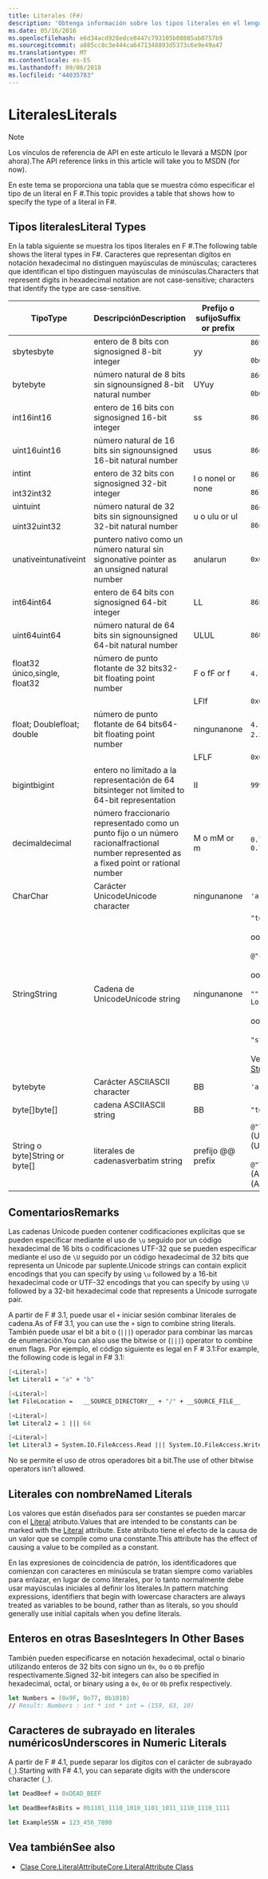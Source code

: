 ```yaml
---
title: Literales (F#)
description: 'Obtenga información sobre los tipos literales en el lenguaje de programación F #.'
ms.date: 05/16/2016
ms.openlocfilehash: e6d34acd928edce8447c793105b08085ab0757b9
ms.sourcegitcommit: a885cc8c3e444ca6471348893d5373c6e9e49a47
ms.translationtype: MT
ms.contentlocale: es-ES
ms.lasthandoff: 09/06/2018
ms.locfileid: "44035783"
---
```

# <a name="literals"></a><span data-ttu-id="99ffe-103">Literales</span><span class="sxs-lookup"><span data-stu-id="99ffe-103">Literals</span></span>

> [!NOTE]
<span data-ttu-id="99ffe-104">Los vínculos de referencia de API en este artículo le llevará a MSDN (por ahora).</span><span class="sxs-lookup"><span data-stu-id="99ffe-104">The API reference links in this article will take you to MSDN (for now).</span></span>

<span data-ttu-id="99ffe-105">En este tema se proporciona una tabla que se muestra cómo especificar el tipo de un literal en F #.</span><span class="sxs-lookup"><span data-stu-id="99ffe-105">This topic provides a table that shows how to specify the type of a literal in F#.</span></span>

## <a name="literal-types"></a><span data-ttu-id="99ffe-106">Tipos literales</span><span class="sxs-lookup"><span data-stu-id="99ffe-106">Literal Types</span></span>

<span data-ttu-id="99ffe-107">En la tabla siguiente se muestra los tipos literales en F #.</span><span class="sxs-lookup"><span data-stu-id="99ffe-107">The following table shows the literal types in F#.</span></span> <span data-ttu-id="99ffe-108">Caracteres que representan dígitos en notación hexadecimal no distinguen mayúsculas de minúsculas; caracteres que identifican el tipo distinguen mayúsculas de minúsculas.</span><span class="sxs-lookup"><span data-stu-id="99ffe-108">Characters that represent digits in hexadecimal notation are not case-sensitive; characters that identify the type are case-sensitive.</span></span>

|<span data-ttu-id="99ffe-109">Tipo</span><span class="sxs-lookup"><span data-stu-id="99ffe-109">Type</span></span>|<span data-ttu-id="99ffe-110">Descripción</span><span class="sxs-lookup"><span data-stu-id="99ffe-110">Description</span></span>|<span data-ttu-id="99ffe-111">Prefijo o sufijo</span><span class="sxs-lookup"><span data-stu-id="99ffe-111">Suffix or prefix</span></span>|<span data-ttu-id="99ffe-112">Ejemplos</span><span class="sxs-lookup"><span data-stu-id="99ffe-112">Examples</span></span>|
|----|-----------|----------------|--------|
|<span data-ttu-id="99ffe-113">sbyte</span><span class="sxs-lookup"><span data-stu-id="99ffe-113">sbyte</span></span>|<span data-ttu-id="99ffe-114">entero de 8 bits con signo</span><span class="sxs-lookup"><span data-stu-id="99ffe-114">signed 8-bit integer</span></span>|<span data-ttu-id="99ffe-115">y</span><span class="sxs-lookup"><span data-stu-id="99ffe-115">y</span></span>|`86y`<br /><br />`0b00000101y`|
|<span data-ttu-id="99ffe-116">byte</span><span class="sxs-lookup"><span data-stu-id="99ffe-116">byte</span></span>|<span data-ttu-id="99ffe-117">número natural de 8 bits sin signo</span><span class="sxs-lookup"><span data-stu-id="99ffe-117">unsigned 8-bit natural number</span></span>|<span data-ttu-id="99ffe-118">UY</span><span class="sxs-lookup"><span data-stu-id="99ffe-118">uy</span></span>|`86uy`<br /><br />`0b00000101uy`|
|<span data-ttu-id="99ffe-119">int16</span><span class="sxs-lookup"><span data-stu-id="99ffe-119">int16</span></span>|<span data-ttu-id="99ffe-120">entero de 16 bits con signo</span><span class="sxs-lookup"><span data-stu-id="99ffe-120">signed 16-bit integer</span></span>|<span data-ttu-id="99ffe-121">s</span><span class="sxs-lookup"><span data-stu-id="99ffe-121">s</span></span>|`86s`|
|<span data-ttu-id="99ffe-122">uint16</span><span class="sxs-lookup"><span data-stu-id="99ffe-122">uint16</span></span>|<span data-ttu-id="99ffe-123">número natural de 16 bits sin signo</span><span class="sxs-lookup"><span data-stu-id="99ffe-123">unsigned 16-bit natural number</span></span>|<span data-ttu-id="99ffe-124">us</span><span class="sxs-lookup"><span data-stu-id="99ffe-124">us</span></span>|`86us`|
|<span data-ttu-id="99ffe-125">int</span><span class="sxs-lookup"><span data-stu-id="99ffe-125">int</span></span><br /><br /><span data-ttu-id="99ffe-126">int32</span><span class="sxs-lookup"><span data-stu-id="99ffe-126">int32</span></span>|<span data-ttu-id="99ffe-127">entero de 32 bits con signo</span><span class="sxs-lookup"><span data-stu-id="99ffe-127">signed 32-bit integer</span></span>|<span data-ttu-id="99ffe-128">l o none</span><span class="sxs-lookup"><span data-stu-id="99ffe-128">l or none</span></span>|`86`<br /><br />`86l`|
|<span data-ttu-id="99ffe-129">uint</span><span class="sxs-lookup"><span data-stu-id="99ffe-129">uint</span></span><br /><br /><span data-ttu-id="99ffe-130">uint32</span><span class="sxs-lookup"><span data-stu-id="99ffe-130">uint32</span></span>|<span data-ttu-id="99ffe-131">número natural de 32 bits sin signo</span><span class="sxs-lookup"><span data-stu-id="99ffe-131">unsigned 32-bit natural number</span></span>|<span data-ttu-id="99ffe-132">u o ul</span><span class="sxs-lookup"><span data-stu-id="99ffe-132">u or ul</span></span>|`86u`<br /><br />`86ul`|
|<span data-ttu-id="99ffe-133">unativeint</span><span class="sxs-lookup"><span data-stu-id="99ffe-133">unativeint</span></span>|<span data-ttu-id="99ffe-134">puntero nativo como un número natural sin signo</span><span class="sxs-lookup"><span data-stu-id="99ffe-134">native pointer as an unsigned natural number</span></span>|<span data-ttu-id="99ffe-135">anular</span><span class="sxs-lookup"><span data-stu-id="99ffe-135">un</span></span>|`0x00002D3Fun`|
|<span data-ttu-id="99ffe-136">int64</span><span class="sxs-lookup"><span data-stu-id="99ffe-136">int64</span></span>|<span data-ttu-id="99ffe-137">entero de 64 bits con signo</span><span class="sxs-lookup"><span data-stu-id="99ffe-137">signed 64-bit integer</span></span>|<span data-ttu-id="99ffe-138">L</span><span class="sxs-lookup"><span data-stu-id="99ffe-138">L</span></span>|`86L`|
|<span data-ttu-id="99ffe-139">uint64</span><span class="sxs-lookup"><span data-stu-id="99ffe-139">uint64</span></span>|<span data-ttu-id="99ffe-140">número natural de 64 bits sin signo</span><span class="sxs-lookup"><span data-stu-id="99ffe-140">unsigned 64-bit natural number</span></span>|<span data-ttu-id="99ffe-141">UL</span><span class="sxs-lookup"><span data-stu-id="99ffe-141">UL</span></span>|`86UL`|
|<span data-ttu-id="99ffe-142">float32 único,</span><span class="sxs-lookup"><span data-stu-id="99ffe-142">single, float32</span></span>|<span data-ttu-id="99ffe-143">número de punto flotante de 32 bits</span><span class="sxs-lookup"><span data-stu-id="99ffe-143">32-bit floating point number</span></span>|<span data-ttu-id="99ffe-144">F o f</span><span class="sxs-lookup"><span data-stu-id="99ffe-144">F or f</span></span>|<span data-ttu-id="99ffe-145">`4.14F` o `4.14f`</span><span class="sxs-lookup"><span data-stu-id="99ffe-145">`4.14F` or `4.14f`</span></span>|
|||<span data-ttu-id="99ffe-146">LF</span><span class="sxs-lookup"><span data-stu-id="99ffe-146">lf</span></span>|`0x00000000lf`|
|<span data-ttu-id="99ffe-147">float; Double</span><span class="sxs-lookup"><span data-stu-id="99ffe-147">float; double</span></span>|<span data-ttu-id="99ffe-148">número de punto flotante de 64 bits</span><span class="sxs-lookup"><span data-stu-id="99ffe-148">64-bit floating point number</span></span>|<span data-ttu-id="99ffe-149">ninguna</span><span class="sxs-lookup"><span data-stu-id="99ffe-149">none</span></span>|<span data-ttu-id="99ffe-150">`4.14` o `2.3E+32` o `2.3e+32`</span><span class="sxs-lookup"><span data-stu-id="99ffe-150">`4.14` or `2.3E+32` or `2.3e+32`</span></span>|
|||<span data-ttu-id="99ffe-151">LF</span><span class="sxs-lookup"><span data-stu-id="99ffe-151">LF</span></span>|`0x0000000000000000LF`|
|<span data-ttu-id="99ffe-152">bigint</span><span class="sxs-lookup"><span data-stu-id="99ffe-152">bigint</span></span>|<span data-ttu-id="99ffe-153">entero no limitado a la representación de 64 bits</span><span class="sxs-lookup"><span data-stu-id="99ffe-153">integer not limited to 64-bit representation</span></span>|<span data-ttu-id="99ffe-154">I</span><span class="sxs-lookup"><span data-stu-id="99ffe-154">I</span></span>|`9999999999999999999999999999I`|
|<span data-ttu-id="99ffe-155">decimal</span><span class="sxs-lookup"><span data-stu-id="99ffe-155">decimal</span></span>|<span data-ttu-id="99ffe-156">número fraccionario representado como un punto fijo o un número racional</span><span class="sxs-lookup"><span data-stu-id="99ffe-156">fractional number represented as a fixed point or rational number</span></span>|<span data-ttu-id="99ffe-157">M o m</span><span class="sxs-lookup"><span data-stu-id="99ffe-157">M or m</span></span>|<span data-ttu-id="99ffe-158">`0.7833M` o `0.7833m`</span><span class="sxs-lookup"><span data-stu-id="99ffe-158">`0.7833M` or `0.7833m`</span></span>|
|<span data-ttu-id="99ffe-159">Char</span><span class="sxs-lookup"><span data-stu-id="99ffe-159">Char</span></span>|<span data-ttu-id="99ffe-160">Carácter Unicode</span><span class="sxs-lookup"><span data-stu-id="99ffe-160">Unicode character</span></span>|<span data-ttu-id="99ffe-161">ninguna</span><span class="sxs-lookup"><span data-stu-id="99ffe-161">none</span></span>|`'a'`|
|<span data-ttu-id="99ffe-162">String</span><span class="sxs-lookup"><span data-stu-id="99ffe-162">String</span></span>|<span data-ttu-id="99ffe-163">Cadena de Unicode</span><span class="sxs-lookup"><span data-stu-id="99ffe-163">Unicode string</span></span>|<span data-ttu-id="99ffe-164">ninguna</span><span class="sxs-lookup"><span data-stu-id="99ffe-164">none</span></span>|`"text\n"`<br /><br /><span data-ttu-id="99ffe-165">o</span><span class="sxs-lookup"><span data-stu-id="99ffe-165">or</span></span><br /><br />`@"c:\filename"`<br /><br /><span data-ttu-id="99ffe-166">o</span><span class="sxs-lookup"><span data-stu-id="99ffe-166">or</span></span><br /><br />`"""<book title="Paradise Lost">"""`<br /><br /><span data-ttu-id="99ffe-167">o</span><span class="sxs-lookup"><span data-stu-id="99ffe-167">or</span></span><br /><br />`"string1" + "string2"`<br /><br /><span data-ttu-id="99ffe-168">Vea también [cadenas](Strings.md).</span><span class="sxs-lookup"><span data-stu-id="99ffe-168">See also [Strings](Strings.md).</span></span>|
|<span data-ttu-id="99ffe-169">byte</span><span class="sxs-lookup"><span data-stu-id="99ffe-169">byte</span></span>|<span data-ttu-id="99ffe-170">Carácter ASCII</span><span class="sxs-lookup"><span data-stu-id="99ffe-170">ASCII character</span></span>|<span data-ttu-id="99ffe-171">B</span><span class="sxs-lookup"><span data-stu-id="99ffe-171">B</span></span>|`'a'B`|
|<span data-ttu-id="99ffe-172">byte[]</span><span class="sxs-lookup"><span data-stu-id="99ffe-172">byte[]</span></span>|<span data-ttu-id="99ffe-173">cadena ASCII</span><span class="sxs-lookup"><span data-stu-id="99ffe-173">ASCII string</span></span>|<span data-ttu-id="99ffe-174">B</span><span class="sxs-lookup"><span data-stu-id="99ffe-174">B</span></span>|`"text"B`|
|<span data-ttu-id="99ffe-175">String o byte]</span><span class="sxs-lookup"><span data-stu-id="99ffe-175">String or byte[]</span></span>|<span data-ttu-id="99ffe-176">literales de cadenas</span><span class="sxs-lookup"><span data-stu-id="99ffe-176">verbatim string</span></span>|<span data-ttu-id="99ffe-177">prefijo @</span><span class="sxs-lookup"><span data-stu-id="99ffe-177">@ prefix</span></span>|<span data-ttu-id="99ffe-178">`@"\\server\share"` (Unicode)</span><span class="sxs-lookup"><span data-stu-id="99ffe-178">`@"\\server\share"` (Unicode)</span></span><br /><br /><span data-ttu-id="99ffe-179">`@"\\server\share"B` (ASCII)</span><span class="sxs-lookup"><span data-stu-id="99ffe-179">`@"\\server\share"B` (ASCII)</span></span>|

## <a name="remarks"></a><span data-ttu-id="99ffe-180">Comentarios</span><span class="sxs-lookup"><span data-stu-id="99ffe-180">Remarks</span></span>

<span data-ttu-id="99ffe-181">Las cadenas Unicode pueden contener codificaciones explícitas que se pueden especificar mediante el uso de `\u` seguido por un código hexadecimal de 16 bits o codificaciones UTF-32 que se pueden especificar mediante el uso de `\U` seguido por un código hexadecimal de 32 bits que representa un Unicode par suplente.</span><span class="sxs-lookup"><span data-stu-id="99ffe-181">Unicode strings can contain explicit encodings that you can specify by using `\u` followed by a 16-bit hexadecimal code or UTF-32 encodings that you can specify by using `\U` followed by a 32-bit hexadecimal code that represents a Unicode surrogate pair.</span></span>

<span data-ttu-id="99ffe-182">A partir de F # 3.1, puede usar el `+` iniciar sesión combinar literales de cadena.</span><span class="sxs-lookup"><span data-stu-id="99ffe-182">As of F# 3.1, you can use the `+` sign to combine string literals.</span></span> <span data-ttu-id="99ffe-183">También puede usar el bit a bit o (`|||`) operador para combinar las marcas de enumeración.</span><span class="sxs-lookup"><span data-stu-id="99ffe-183">You can also use the bitwise or (`|||`) operator to combine enum flags.</span></span> <span data-ttu-id="99ffe-184">Por ejemplo, el código siguiente es legal en F # 3.1:</span><span class="sxs-lookup"><span data-stu-id="99ffe-184">For example, the following code is legal in F# 3.1:</span></span>

```fsharp
[<Literal>]
let Literal1 = "a" + "b"

[<Literal>]
let FileLocation =   __SOURCE_DIRECTORY__ + "/" + __SOURCE_FILE__

[<Literal>]
let Literal2 = 1 ||| 64

[<Literal>]
let Literal3 = System.IO.FileAccess.Read ||| System.IO.FileAccess.Write
```

<span data-ttu-id="99ffe-185">No se permite el uso de otros operadores bit a bit.</span><span class="sxs-lookup"><span data-stu-id="99ffe-185">The use of other bitwise operators isn't allowed.</span></span>

## <a name="named-literals"></a><span data-ttu-id="99ffe-186">Literales con nombre</span><span class="sxs-lookup"><span data-stu-id="99ffe-186">Named Literals</span></span>

<span data-ttu-id="99ffe-187">Los valores que están diseñados para ser constantes se pueden marcar con el [Literal](https://msdn.microsoft.com/library/465f36ce-d146-41c0-b425-679c509cd285) atributo.</span><span class="sxs-lookup"><span data-stu-id="99ffe-187">Values that are intended to be constants can be marked with the [Literal](https://msdn.microsoft.com/library/465f36ce-d146-41c0-b425-679c509cd285) attribute.</span></span> <span data-ttu-id="99ffe-188">Este atributo tiene el efecto de la causa de un valor que se compile como una constante.</span><span class="sxs-lookup"><span data-stu-id="99ffe-188">This attribute has the effect of causing a value to be compiled as a constant.</span></span>

<span data-ttu-id="99ffe-189">En las expresiones de coincidencia de patrón, los identificadores que comienzan con caracteres en minúscula se tratan siempre como variables para enlazar, en lugar de como literales, por lo tanto normalmente debe usar mayúsculas iniciales al definir los literales.</span><span class="sxs-lookup"><span data-stu-id="99ffe-189">In pattern matching expressions, identifiers that begin with lowercase characters are always treated as variables to be bound, rather than as literals, so you should generally use initial capitals when you define literals.</span></span>

## <a name="integers-in-other-bases"></a><span data-ttu-id="99ffe-190">Enteros en otras Bases</span><span class="sxs-lookup"><span data-stu-id="99ffe-190">Integers In Other Bases</span></span>

<span data-ttu-id="99ffe-191">También pueden especificarse en notación hexadecimal, octal o binario utilizando enteros de 32 bits con signo un `0x`, `0o` o `0b` prefijo respectivamente.</span><span class="sxs-lookup"><span data-stu-id="99ffe-191">Signed 32-bit integers can also be specified in hexadecimal, octal, or binary using a `0x`, `0o` or `0b` prefix respectively.</span></span>

```fsharp
let Numbers = (0x9F, 0o77, 0b1010)
// Result: Numbers : int * int * int = (159, 63, 10)
```

## <a name="underscores-in-numeric-literals"></a><span data-ttu-id="99ffe-192">Caracteres de subrayado en literales numéricos</span><span class="sxs-lookup"><span data-stu-id="99ffe-192">Underscores in Numeric Literals</span></span>

<span data-ttu-id="99ffe-193">A partir de F # 4.1, puede separar los dígitos con el carácter de subrayado (`_`).</span><span class="sxs-lookup"><span data-stu-id="99ffe-193">Starting with F# 4.1, you can separate digits with the underscore character (`_`).</span></span>

```fsharp
let DeadBeef = 0xDEAD_BEEF

let DeadBeefAsBits = 0b1101_1110_1010_1101_1011_1110_1110_1111

let ExampleSSN = 123_456_7890
```

## <a name="see-also"></a><span data-ttu-id="99ffe-194">Vea también</span><span class="sxs-lookup"><span data-stu-id="99ffe-194">See also</span></span>

- [<span data-ttu-id="99ffe-195">Clase Core.LiteralAttribute</span><span class="sxs-lookup"><span data-stu-id="99ffe-195">Core.LiteralAttribute Class</span></span>](https://msdn.microsoft.com/visualfsharpdocs/conceptual/core.literalattribute-class-%5bfsharp%5d)
